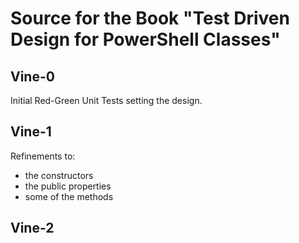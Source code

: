 # Source for the Book "Test Driven Design for PowerShell Classes"

## Vine-0

Initial Red-Green Unit Tests setting the design.

## Vine-1

Refinements to: 

* the constructors
* the public properties
* some of the methods

## Vine-2

